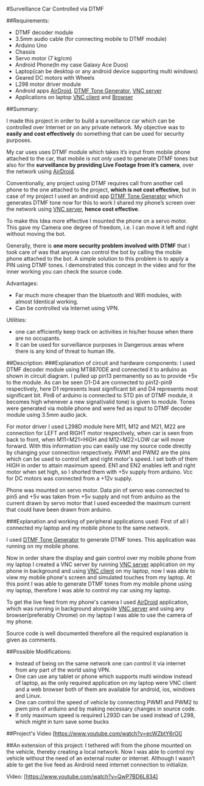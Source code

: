 #Surveillance Car Controlled via DTMF

##Requirements:
* DTMF decoder module
* 3.5mm audio cable (for connecting mobile to DTMF module)
* Arduino Uno
* Chassis
* Servo motor (7 kg/cm)
* Android Phone(In my case Galaxy Ace Duos)
* Laptop(can be desktop or any android device supporting multi windows)
* Geared DC motors with Wheels
* L298 motor driver module
* Android apps  [AirDroid], [DTMF Tone Generator], [VNC server]
* Applications on laptop [VNC client] and [Browser] 

##Summary:

I made this project in order to build a surveillance car which can be controlled over Internet or on any private network. My objective was to **easily and cost effectively** do something that can be used for security purposes.

My car uses uses DTMF module which takes it’s input from mobile phone attached to the car, that mobile is not only used to generate DTMF tones but also for the **surveillance by providing Live Footage from it’s camera**, over the network using [AirDroid].

Conventionally, any project using DTMF requires call from another cell phone to the one attached to the project, **which is not cost effective**, but in case of my project I used an android app [DTMF Tone Generator] which generates DTMF tone now for this to work I shared my phone’s screen over the network using [VNC server], **hence cost effective**.

To make this Idea more effective I mounted the phone on a servo motor. This gave my Camera one degree of freedom, i.e. I can move it left and right without moving the bot.
    
Generally, there is **one more security problem involved with DTMF** that I took care of was that anyone can control the bot by calling the mobile phone attached to the bot. A simple solution to this problem is to apply a PIN using DTMF tones. I demonstrated this concept in the video and for the inner working you can check the source code.

Advantages:
* Far much more cheaper than the bluetooth and Wifi modules, with almost Identical working.
* Can be controlled via Internet using VPN.

Utilities:
* one can efficiently keep track on activities in his/her house when there are no occupants.
* It can be used for surveillance purposes in Dangerous areas where there is any kind of threat to human life.



##Description:
###Explanation of circuit and hardware components:
I used DTMF decoder module using MT8870DE and connected it to arduino as shown in circuit diagram. I pulled up pin13 permanently so as to provide +5v to the module. As can be seen D1-D4 are connected to pin12-pin9 respectively, here D1 represents least significant bit and D4 represents most significant bit. Pin8 of arduino is connected to STD pin of DTMF module, it becomes high whenever a new signal(valid tone) is given to module.
Tones were generated via mobile phone and were fed as input to DTMF decoder module using 3.5mm audio jack.

For motor driver I used L298D module here M11, M12 and M21, M22 are connection for LEFT and RIGHT motor respectively, when car is seen from back to front, when M11=M21=HIGH and M12=M22=LOW car will move forward. With this information you can easily use my source code directly by changing your connection respectively.
PWM1 and PWM2 are the pins which can be used to control left and right motor's speed. I set both of them HIGH in order to attain maximum speed. EN1 and EN2 enables left and right motor when set high, so I shorted them with +5v supply from arduino.
    Vcc for DC motors was connected from a +12v supply.

Phone was mounted on servo motor. Data pin of servo was connected to pin5 and +5v was taken from +5v supply and not from arduino as the current drawn by servo motor that I used exceeded the maximum current that could have been drawn from arduino.


###Explanation and working of peripheral applications used:
First of all I connected my laptop and my mobile phone to the same network.

I used [DTMF Tone Generator] to generate DTMF tones. This application was running on my mobile phone.

Now in order share the display and gain control over my mobile phone from my laptop I created a VNC server by running [VNC server] application on my phone in background and using [VNC client] on my laptop, now I was able to view my mobile phone's screen and simulated touches from my laptop.
At this point I was able to generate DTMF tones from my mobile phone using my laptop, therefore I was able to control my car using my laptop.
    
To get the live feed from my phone's camera I used [AirDroid] application, which was running in background alongside [VNC server] and using any browser(preferably Chrome) on my laptop I was able to use the camera of my phone.
          
Source code is well documented therefore all the required explanation is given as comments.



##Possible Modifications:
* Instead of being on the same network one can control it via internet from any part of the world using VPN.
* One can use any tablet or phone which supports multi window instead of laptop, as the only required application on my laptop were VNC client and a web browser both of them are available for android, ios, windows and Linux.
* One can control the speed of vehicle by connecting PWM1 and PWM2 to pwm pins of arduino and by making necessary changes in source code.
* If only maximum speed is required L293D can be used instead of L298, which might in turn save some bucks


##Project's Video
[https://www.youtube.com/watch?v=ecWZbtY6rOI]

##An extension of this project:
I tethered wifi from the phone mounted on the vehicle, thereby creating a local network. Now I was able to control my vehicle without the need of an external router or internet. Although I wasn’t able to get the live feed as Airdroid need internet connection to initialize.

Video: [https://www.youtube.com/watch?v=QwP7BD6L834]



[AirDroid]: https://play.google.com/store/apps/details?id=com.sand.airdroid&hl=en-GB
[DTMF Tone Generator]: https://play.google.com/store/apps/details?id=com.amknott.ToneGen&hl=en-GB
[VNC server]: https://play.google.com/store/apps/details?id=com.schumi.vncs&hl=en-GB
[VNC client]: https://www.realvnc.com/
[Browser]: http://www.google.com/chrome/
[https://www.youtube.com/watch?v=ecWZbtY6rOI]: https://www.youtube.com/watch?v=ecWZbtY6rOI
[https://www.youtube.com/watch?v=QwP7BD6L834]: https://www.youtube.com/watch?v=QwP7BD6L834
